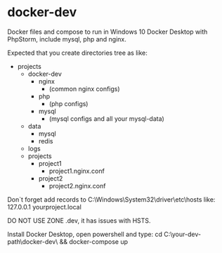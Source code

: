 # docker-dev
Docker files and compose to run in Windows 10 Docker Desktop with PhpStorm, include mysql, php and nginx.

Expected that you create directories tree as like:
 - projects
   - docker-dev
     - nginx
       - (common nginx configs)
     - php
       - (php configs)
     - mysql
       - (mysql configs and all your mysql-data)
   - data
     - mysql
	 - redis
   - logs
   - projects
     - project1
        - project1.nginx.conf
     - project2
        - project2.nginx.conf

Don`t forget add records to C:\Windows\System32\driver\etc\hosts like:
127.0.0.1 yourproject.local

DO NOT USE ZONE .dev, it has issues with HSTS.

Install Docker Desktop, open powershell and type:
cd C:\your-dev-path\docker-dev\ && docker-compose up
